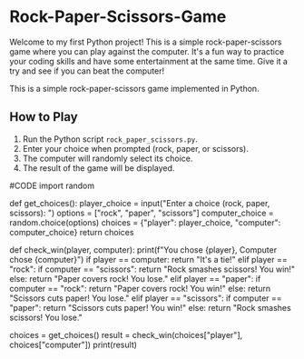 # Rock-Paper-Scissors-Game
Welcome to my first Python project! This is a simple rock-paper-scissors game where you can play against the computer. It's a fun way to practice your coding skills and have some entertainment at the same time. Give it a try and see if you can beat the computer!


This is a simple rock-paper-scissors game implemented in Python.

## How to Play

1. Run the Python script `rock_paper_scissors.py`.
2. Enter your choice when prompted (rock, paper, or scissors).
3. The computer will randomly select its choice.
4. The result of the game will be displayed.

#CODE
import random

def get_choices():
    player_choice = input("Enter a choice (rock, paper, scissors): ")
    options = ["rock", "paper", "scissors"]
    computer_choice = random.choice(options)
    choices = {"player": player_choice, "computer": computer_choice}
    return choices

def check_win(player, computer):
    print(f"You chose {player}, Computer chose {computer}")
    if player == computer:
        return "It's a tie!"
    elif player == "rock":
        if computer == "scissors":
            return "Rock smashes scissors! You win!"
        else:
            return "Paper covers rock! You lose."
    elif player == "paper":
        if computer == "rock":
            return "Paper covers rock! You win!"
        else:
            return "Scissors cuts paper! You lose."
    elif player == "scissors":
        if computer == "paper":
            return "Scissors cuts paper! You win!"
        else:
            return "Rock smashes scissors! You lose."

choices = get_choices()
result = check_win(choices["player"], choices["computer"])
print(result)


